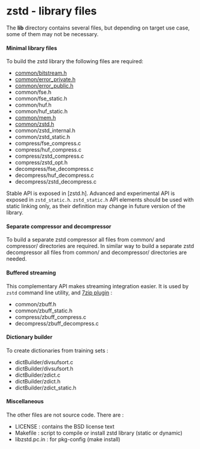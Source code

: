 zstd - library files
================================

The __lib__ directory contains several files, but depending on target use case, some of them may not be necessary.

#### Minimal library files

To build the zstd library the following files are required:

- [common/bitstream.h](common/bitstream.h)
- [common/error_private.h](common/error_private.h)
- [common/error_public.h](common/error_public.h)
- common/fse.h
- common/fse_static.h
- common/huf.h
- common/huf_static.h
- [common/mem.h](common/mem.h)
- [common/zstd.h](common/zstd.h)
- common/zstd_internal.h
- common/zstd_static.h
- compress/fse_compress.c
- compress/huf_compress.c
- compress/zstd_compress.c
- compress/zstd_opt.h 
- decompress/fse_decompress.c
- decompress/huf_decompress.c
- decompress/zstd_decompress.c

Stable API is exposed in [zstd.h].
Advanced and experimental API is exposed in `zstd_static.h`.
`zstd_static.h` API elements should be used with static linking only,
as their definition may change in future version of the library.


#### Separate compressor and decompressor

To build a separate zstd compressor all files from common/ and compressor/ directories are required.
In similar way to build a separate zstd decompressor all files from common/ and decompressor/ directories are needed.


#### Buffered streaming

This complementary API makes streaming integration easier.
It is used by `zstd` command line utility, and [7zip plugin](http://mcmilk.de/projects/7-Zip-ZStd) :

- common/zbuff.h
- common/zbuff_static.h
- compress/zbuff_compress.c
- decompress/zbuff_decompress.c

#### Dictionary builder

To create dictionaries from training sets :

- dictBuilder/divsufsort.c
- dictBuilder/divsufsort.h
- dictBuilder/zdict.c
- dictBuilder/zdict.h
- dictBuilder/zdict_static.h

#### Miscellaneous

The other files are not source code. There are :

 - LICENSE : contains the BSD license text
 - Makefile : script to compile or install zstd library (static or dynamic)
 - libzstd.pc.in : for pkg-config (make install)

